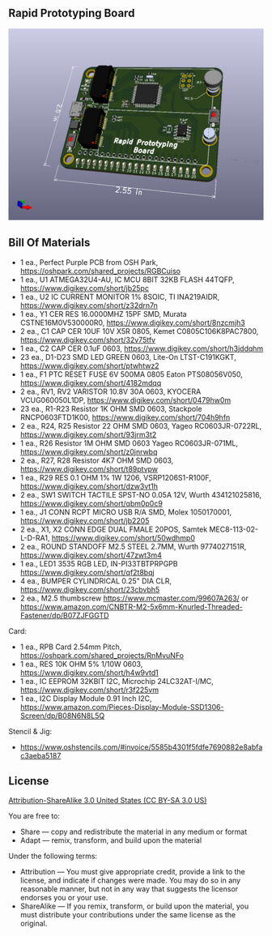 Rapid Prototyping Board
-----------------------
![Picture](project.png) 


Bill Of Materials
----------------
  
- 1 ea., Perfect Purple PCB from OSH Park, https://oshpark.com/shared_projects/RGBCuiso
- 1 ea., U1 ATMEGA32U4-AU, IC MCU 8BIT 32KB FLASH 44TQFP, https://www.digikey.com/short/jb25pc
- 1 ea., U2 IC CURRENT MONITOR 1% 8SOIC, TI INA219AIDR, https://www.digikey.com/short/z32drn7n
- 1 ea., Y1 CER RES 16.0000MHZ 15PF SMD, Murata CSTNE16M0V530000R0, https://www.digikey.com/short/8nzcmjh3
- 2 ea., C1 CAP CER 10UF 10V X5R 0805, Kemet C0805C106K8PAC7800, https://www.digikey.com/short/32v75tfv
- 1 ea., C2 CAP CER 0.1uF 0603, https://www.digikey.com/short/h3jddqhm 
- 23 ea., D1-D23 SMD LED GREEN 0603, Lite-On LTST-C191KGKT, https://www.digikey.com/short/ptwhtwz2
- 1 ea., F1	PTC RESET FUSE 6V 500MA 0805 Eaton PTS08056V050, https://www.digikey.com/short/4182mdqq
- 2 ea., RV1, RV2 VARISTOR 10.8V 30A 0603, KYOCERA VCUG060050L1DP, https://www.digikey.com/short/0479hw0m
- 23 ea., R1-R23 Resistor 1K OHM SMD 0603, Stackpole RNCP0603FTD1K00, https://www.digikey.com/short/704h9hfn
- 2 ea., R24, R25 Resistor 22 OHM SMD 0603, Yageo RC0603JR-0722RL, https://www.digikey.com/short/93jrm3t2
- 1 ea., R26 Resistor 1M OHM SMD 0603 Yageo RC0603JR-071ML, https://www.digikey.com/short/z0jnrwbq
- 2 ea., R27, R28 Resistor 4K7 OHM SMD 0603, https://www.digikey.com/short/t89ptvpw
- 1 ea., R29 RES 0.1 OHM 1% 1W 1206, VSRP1206S1-R100F, https://www.digikey.com/short/dzw3vt1h
- 2 ea., SW1 SWITCH TACTILE SPST-NO 0.05A 12V, Wurth 434121025816, https://www.digikey.com/short/qbm0p0c9
- 1 ea., J1 CONN RCPT MICRO USB R/A SMD, Molex 1050170001, https://www.digikey.com/short/jb2205
- 2 ea., X1, X2 CONN EDGE DUAL FMALE 20POS, Samtek MEC8-113-02-L-D-RA1, https://www.digikey.com/short/50wdhmp0
- 2 ea., ROUND STANDOFF M2.5 STEEL 2.7MM, Wurth 9774027151R, https://www.digikey.com/short/47zwt3m4
- 1 ea., LED1 3535 RGB LED,  IN-PI33TBTPRPGPB https://www.digikey.com/short/qf2t8bqj
- 4 ea., BUMPER CYLINDRICAL 0.25" DIA CLR, https://www.digikey.com/short/23cbvbh5
- 2 ea., M2.5 thumbscrew https://www.mcmaster.com/99607A263/ or
		 https://www.amazon.com/CNBTR-M2-5x6mm-Knurled-Threaded-Fastener/dp/B07ZJFGGTD

Card:
- 1 ea., RPB Card 2.54mm Pitch, https://oshpark.com/shared_projects/RnMvuNFo
- 1 ea., RES 10K OHM 5% 1/10W 0603, https://www.digikey.com/short/h4w9vtd1
- 1 ea., IC EEPROM 32KBIT I2C, Microchip 24LC32AT-I/MC, https://www.digikey.com/short/r3f225vm
- 1 ea., I2C Display Module 0.91 Inch I2C, https://www.amazon.com/Pieces-Display-Module-SSD1306-Screen/dp/B08N6N8L5Q

Stencil & Jig:
- https://www.oshstencils.com/#invoice/5585b4301f5fdfe7690882e8abfac3aeba5187


License
----------------
[Attribution-ShareAlike 3.0 United States (CC BY-SA 3.0 US)](https://creativecommons.org/licenses/by-sa/3.0/us/)

You are free to:

- Share — copy and redistribute the material in any medium or format
- Adapt — remix, transform, and build upon the material

Under the following terms:

- Attribution — You must give appropriate credit, provide a link to the license, and indicate if changes were made. You may do so in any reasonable manner, but not in any way that suggests the licensor endorses you or your use.
- ShareAlike — If you remix, transform, or build upon the material, you must distribute your contributions under the same license as the original.